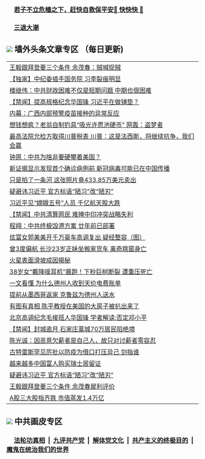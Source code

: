
 ### &nbsp;&nbsp;&nbsp;&nbsp; [君子不立危樯之下，赶快自救保平安🍎 快快快 📩](https://github.com/pwgy/td/blob/master/README.md)

 ### &nbsp;&nbsp;&nbsp;&nbsp; [三退大潮](https://xcvkmzvnt.azureedge.net/?key=elmfdthqungpiwus&pin=85674129&ag=ogQuit&from=PW2) 

## <img src="https://img.icons8.com/cute-clipart/2x/circled-right.png"> 墙外头条文章专区 （每日更新)

<Table>
<tr><td colspan="2" align="left"><a href="https://gmzgnmsm.xhuyd.press/?name=c1319259&key=encdeuyadochlaxz&from=pw2">王毅跟拜登要三个条件 余茂春：贼喊捉贼</a></td></tr>
<tr><td colspan="2" align="left"><a href="https://gmzgnmsm.xhuyd.press/?name=c1319073&key=encdeuyadochlaxz&from=pw2">【独家】中纪委插手国务院 习李裂痕明显</a></td></tr>
<tr><td colspan="2" align="left"><a href="https://gmzgnmsm.xhuyd.press/?name=c1319212&key=encdeuyadochlaxz&from=pw2">楼继伟：中共财政困难不仅是短期问题 中期也很困难</a></td></tr>
<tr><td colspan="2" align="left"><a href="https://gmzgnmsm.xhuyd.press/?name=c1319074&key=encdeuyadochlaxz&from=pw2">【禁闻】提高规格纪念华国锋 习近平在做铺垫？</a></td></tr>
<tr><td colspan="2" align="left"><a href="https://gmzgnmsm.xhuyd.press/?name=c1319260&key=encdeuyadochlaxz&from=pw2">内幕：广西内部预警疫苗接种的异常反应</a></td></tr>
<tr><td colspan="2" align="left"><a href="https://gmzgnmsm.xhuyd.press/?name=c1319210&key=encdeuyadochlaxz&from=pw2">想钱想疯？老翁自制钓具“吸光许愿池硬币” 网轰：盗梦者</a></td></tr>
<tr><td colspan="2" align="left"><a href="https://gmzgnmsm.xhuyd.press/?name=c1319258&key=encdeuyadochlaxz&from=pw2">最高法院允检方取得川普税表 川普：这是法西斯，将继续抗争，我们会赢</a></td></tr>
<tr><td colspan="2" align="left"><a href="https://gmzgnmsm.xhuyd.press/?name=c1319144&key=encdeuyadochlaxz&from=pw2">钟原：中共为啥非要硬攀着美国？</a></td></tr>
<tr><td colspan="2" align="left"><a href="https://gmzgnmsm.xhuyd.press/?name=c1319166&key=encdeuyadochlaxz&from=pw2">新证据显示发现首个确诊病例前 新冠病毒可能已在中国传播</a></td></tr>
<tr><td colspan="2" align="left"><a href="https://gmzgnmsm.xhuyd.press/?name=c1319205&key=encdeuyadochlaxz&from=pw2">只是拍了一条河 这张照片竟433.85万美元卖出</a></td></tr>
<tr><td colspan="2" align="left"><a href="https://gmzgnmsm.xhuyd.press/?name=c1319251&key=encdeuyadochlaxz&from=pw2">疑避讳习近平 官方标语“陋习”改“陋刃”</a></td></tr>
<tr><td colspan="2" align="left"><a href="https://gmzgnmsm.xhuyd.press/?name=c1319112&key=encdeuyadochlaxz&from=pw2">习近平见“嫦娥五号”人员 千亿航天股大跌</a></td></tr>
<tr><td colspan="2" align="left"><a href="https://gmzgnmsm.xhuyd.press/?name=c1319075&key=encdeuyadochlaxz&from=pw2">【禁闻】中共清算网民 难掩中印冲突战略失利</a></td></tr>
<tr><td colspan="2" align="left"><a href="https://gmzgnmsm.xhuyd.press/?name=c1319253&key=encdeuyadochlaxz&from=pw2">程翔：中共终极毁港方案 廿年前已部署</a></td></tr>
<tr><td colspan="2" align="left"><a href="https://gmzgnmsm.xhuyd.press/?name=c1319234&key=encdeuyadochlaxz&from=pw2">炫富女郭美美开千万豪车高调复出 疑经整容（图）</a></td></tr>
<tr><td colspan="2" align="left"><a href="https://gmzgnmsm.xhuyd.press/?name=c1319119&key=encdeuyadochlaxz&from=pw2">曾3度偏航 长沙23岁正妹坐搬家货车 离奇跳窗身亡</a></td></tr>
<tr><td colspan="2" align="left"><a href="https://gmzgnmsm.xhuyd.press/?name=c1319257&key=encdeuyadochlaxz&from=pw2">火星表面滑坡成因揭秘</a></td></tr>
<tr><td colspan="2" align="left"><a href="https://gmzgnmsm.xhuyd.press/?name=c1319203&key=encdeuyadochlaxz&from=pw2">38岁女“戴降噪耳机”晨跑！下秒巨树断裂 遭重压死亡</a></td></tr>
<tr><td colspan="2" align="left"><a href="https://gmzgnmsm.xhuyd.press/?name=c1319208&key=encdeuyadochlaxz&from=pw2">一文看懂 为什么德州人收到天价电费账单</a></td></tr>
<tr><td colspan="2" align="left"><a href="https://gmzgnmsm.xhuyd.press/?name=c1319211&key=encdeuyadochlaxz&from=pw2">提前从墨西哥返家 克鲁兹为德州人送水</a></td></tr>
<tr><td colspan="2" align="left"><a href="https://gmzgnmsm.xhuyd.press/?name=c1319309&key=encdeuyadochlaxz&from=pw2">有图有真相 陈平教授在美国的大房子被扒出来了</a></td></tr>
<tr><td colspan="2" align="left"><a href="https://gmzgnmsm.xhuyd.press/?name=c1319116&key=encdeuyadochlaxz&from=pw2">北京高调纪念毛接班人华国锋 学者解读:否定邓小平</a></td></tr>
<tr><td colspan="2" align="left"><a href="https://gmzgnmsm.xhuyd.press/?name=c1319076&key=encdeuyadochlaxz&from=pw2">【禁闻】封城逾月 石家庄藁城70万居民陷绝境</a></td></tr>
<tr><td colspan="2" align="left"><a href="https://gmzgnmsm.xhuyd.press/?name=c1319142&key=encdeuyadochlaxz&from=pw2">陈光诚：因恶意欠薪者是自己人，故只对讨薪者零容忍</a></td></tr>
<tr><td colspan="2" align="left"><a href="https://gmzgnmsm.xhuyd.press/?name=c1319149&key=encdeuyadochlaxz&from=pw2">古特雷斯罕见厉批以防疫为借口打压异己 剑指谁</a></td></tr>
<tr><td colspan="2" align="left"><a href="https://gmzgnmsm.xhuyd.press/?name=c1319167&key=encdeuyadochlaxz&from=pw2">越来越多中国富人购买瑞士居留证</a></td></tr>
<tr><td colspan="2" align="left"><a href="https://gmzgnmsm.xhuyd.press/?name=c1319195&key=encdeuyadochlaxz&from=pw2">疑避讳习近平 官方标语“陋习”改“陋刃”</a></td></tr>
<tr><td colspan="2" align="left"><a href="https://gmzgnmsm.xhuyd.press/?name=c1319308&key=encdeuyadochlaxz&from=pw2">王毅跟拜登要三个条件 余茂春犀利评价</a></td></tr>
<tr><td colspan="2" align="left"><a href="https://gmzgnmsm.xhuyd.press/?name=c1319139&key=encdeuyadochlaxz&from=pw2">A股三大股指齐跌 市值蒸发1.4万亿</a></td></tr>

 </Table>
 
 ## <img src="https://img.icons8.com/cute-clipart/2x/circled-right.png"> 中共画皮专区
 ### &nbsp;&nbsp;&nbsp;&nbsp; [法轮功真相](https://github.com/begood0513/basic/blob/master/README.md) &nbsp;|&nbsp; [九评共产党](https://github.com/begood0513/9ping.md/blob/master/README.md) &nbsp;|&nbsp; [解体党文化](https://github.com/begood0513/jtdwh.md/blob/master/README.md)   &nbsp;|&nbsp; [共产主义的终极目的](https://github.com/begood0513/gczydzjmd.md/blob/master/README.md) &nbsp;|&nbsp; [魔鬼在统治我们的世界](https://github.com/begood0513/gczydzjmd.md/blob/master/README.md) 
